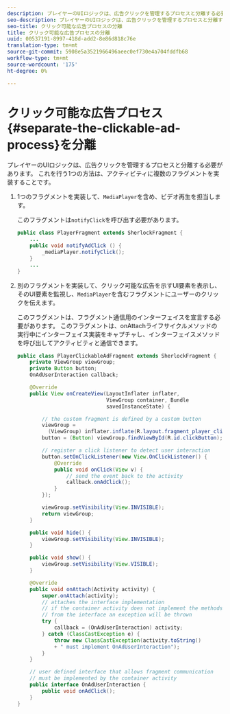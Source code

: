 ```yaml
---
description: プレイヤーのUIロジックは、広告クリックを管理するプロセスと分離する必要があります。 これを行う1つの方法は、アクティビティに複数のフラグメントを実装することです。
seo-description: プレイヤーのUIロジックは、広告クリックを管理するプロセスと分離する必要があります。 これを行う1つの方法は、アクティビティに複数のフラグメントを実装することです。
seo-title: クリック可能な広告プロセスの分離
title: クリック可能な広告プロセスの分離
uuid: 00537191-8997-418d-add2-8e86d818c76e
translation-type: tm+mt
source-git-commit: 5908e5a3521966496aeec0ef730e4a704fddfb68
workflow-type: tm+mt
source-wordcount: '175'
ht-degree: 0%

---
```



# クリック可能な広告プロセス{#separate-the-clickable-ad-process}を分離

プレイヤーのUIロジックは、広告クリックを管理するプロセスと分離する必要があります。 これを行う1つの方法は、アクティビティに複数のフラグメントを実装することです。

1. 1つのフラグメントを実装して、`MediaPlayer`を含め、ビデオ再生を担当します。

   このフラグメントは`notifyClick`を呼び出す必要があります。

   ```java
   public class PlayerFragment extends SherlockFragment { 
       ... 
       public void notifyAdClick () { 
           _mediaPlayer.notifyClick(); 
       } 
       ... 
   } 
   ```

1. 別のフラグメントを実装して、クリック可能な広告を示すUI要素を表示し、そのUI要素を監視し、`MediaPlayer`を含むフラグメントにユーザーのクリックを伝えます。

   このフラグメントは、フラグメント通信用のインターフェイスを宣言する必要があります。 このフラグメントは、onAttachライフサイクルメソッドの実行中にインターフェイス実装をキャプチャし、インターフェイスメソッドを呼び出してアクティビティと通信できます。

   ```java
   public class PlayerClickableAdFragment extends SherlockFragment { 
       private ViewGroup viewGroup; 
       private Button button; 
       OnAdUserInteraction callback; 
   
       @Override 
       public View onCreateView(LayoutInflater inflater,  
                                ViewGroup container, Bundle 
                                savedInstanceState) { 
   
           // the custom fragment is defined by a custom button 
           viewGroup =  
             (ViewGroup) inflater.inflate(R.layout.fragment_player_clickable_ad, container, false); 
           button = (Button) viewGroup.findViewById(R.id.clickButton); 
   
           // register a click listener to detect user interaction 
           button.setOnClickListener(new View.OnClickListener() { 
               @Override 
               public void onClick(View v) { 
                   // send the event back to the activity 
                   callback.onAdClick(); 
               } 
           }); 
   
           viewGroup.setVisibility(View.INVISIBLE); 
           return viewGroup; 
       } 
   
       public void hide() { 
           viewGroup.setVisibility(View.INVISIBLE); 
       } 
   
       public void show() { 
           viewGroup.setVisibility(View.VISIBLE);  
       } 
   
       @Override 
       public void onAttach(Activity activity) { 
           super.onAttach(activity); 
           // attaches the interface implementation 
           // if the container activity does not implement the methods  
           // from the interface an exception will be thrown 
           try { 
               callback = (OnAdUserInteraction) activity; 
           } catch (ClassCastException e) { 
               throw new ClassCastException(activity.toString() 
               + " must implement OnAdUserInteraction"); 
           }  
       } 
   
       // user defined interface that allows fragment communication 
       // must be implemented by the container activity 
       public interface OnAdUserInteraction { 
           public void onAdClick(); 
       } 
   } 
   ```

